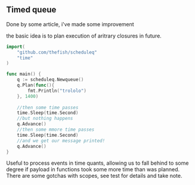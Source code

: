 Timed queue
---

Done by some article, i've made some improvement

the basic idea is to plan execution of aritrary closures in future.

```go
import(
	"github.com/thefish/scheduleq"
	"time"
)

func main() {
	q := scheduleq.Newqueue()
	q.Plan(func(){
		fmt.Println("trololo")
	}, 1400)
	
	//then some time passes
	time.Sleep(time.Second)
	//but nothing happens
	q.Advance()
	//then some mmore time passes
	time.Sleep(time.Second)
	//and we get our message printed! 
	q.Advance()
}

```

Useful to process events in time quants, allowing us to fall behind to some degree if payload in functions took some 
more time than was planned. There are some gotchas with scopes, see test for details and take note. 